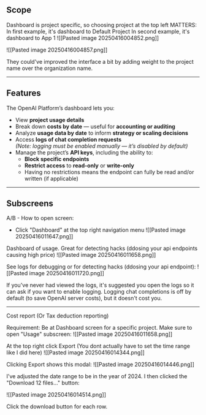## Scope

Dashboard is project specific, so choosing project at the top left MATTERS:
In first example, it's dashboard to Default Project
In second example, it's dashboard to App 1
![[Pasted image 20250416004852.png]]

![[Pasted image 20250416004857.png]]

They could've improved the interface a bit by adding weight to the project name over the organization name.


---

## Features

The OpenAI Platform’s dashboard lets you:
- View **project usage details**
- Break down **costs by date** — useful for **accounting or auditing**
- Analyze **usage data by date** to inform **strategy or scaling decisions**
- Access **logs of chat completion requests**  
    _(Note: logging must be enabled manually — it’s disabled by default)_
- Manage the project’s **API keys**, including the ability to:
    - **Block specific endpoints**
    - **Restrict access** to **read-only** or **write-only**
    - Having no restrictions means the endpoint can fully be read and/or written (if applicable)

---

## Subscreens

A/B - How to open screen:
- Click "Dashboard" at the top right navigation menu
  ![[Pasted image 20250416011647.png]]

Dashboard of usage. Great for detecting hacks (ddosing your api endpoints causing high price)
![[Pasted image 20250416011658.png]]

See logs for debugging or for detecting hacks (ddosing your api endpoint):
![[Pasted image 20250416011720.png]]

If you've never had viewed the logs, it's suggested you open the logs so it can ask if you want to enable logging. Logging chat completions is off by default (to save OpenAI server costs), but it doesn't cost you.

---

Cost report (Or Tax deduction reporting)

Requirement: Be at Dashboard screen for a specific project. Make sure to open "Usage" subscreen:
![[Pasted image 20250416011658.png]]

At the top right click Export (You dont actually have to set the time range like I did here)
![[Pasted image 20250416014344.png]]

Clicking Export shows this modal:
![[Pasted image 20250416014446.png]]

I've adjusted the date range to be in the year of 2024. I then clicked the "Download 12 files..." button:

![[Pasted image 20250416014514.png]]

Click the download button for each row.